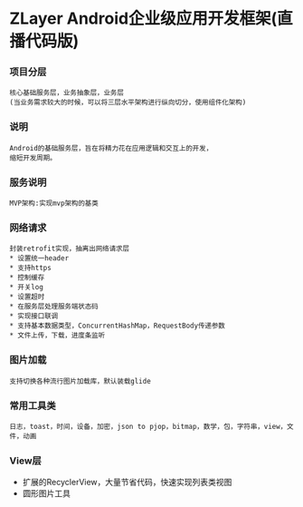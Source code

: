 # ZLayer Android企业级应用开发框架(直播代码版)

### 项目分层

```
核心基础服务层，业务抽象层，业务层
(当业务需求较大的时候，可以将三层水平架构进行纵向切分，使用组件化架构)
```

### 说明

```
Android的基础服务层，旨在将精力花在应用逻辑和交互上的开发，
缩短开发周期。
```

### 服务说明
```
MVP架构:实现mvp架构的基类
```
    
### 网络请求
```
封装retrofit实现，抽离出网络请求层
* 设置统一header
* 支持https
* 控制缓存
* 开关log
* 设置超时
* 在服务层处理服务端状态码
* 实现接口联调
* 支持基本数据类型，ConcurrentHashMap，RequestBody传递参数
* 文件上传，下载，进度条监听
```

### 图片加载
```
支持切换各种流行图片加载库，默认装载glide
```
    
### 常用工具类

```
日志，toast，时间，设备，加密，json to pjop，bitmap，数学，包，字符串，view，文件，动画
```

### View层
* 扩展的RecyclerView，大量节省代码，快速实现列表类视图
* 圆形图片工具
    
  
    

